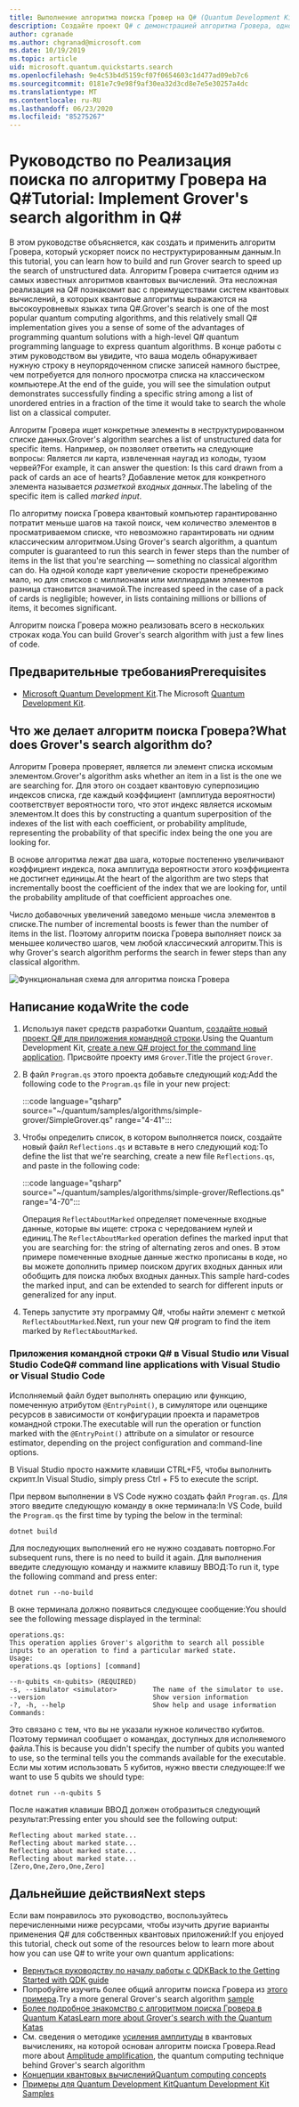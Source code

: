 ```yaml
---
title: Выполнение алгоритма поиска Гровер на Q# (Quantum Development Kit)
description: Создайте проект Q# с демонстрацией алгоритма Гровера, одного из самых известных квантовых алгоритмов.
author: cgranade
ms.author: chgranad@microsoft.com
ms.date: 10/19/2019
ms.topic: article
uid: microsoft.quantum.quickstarts.search
ms.openlocfilehash: 9e4c53b4d5159cf07f0654603c1d477ad09eb7c6
ms.sourcegitcommit: 0181e7c9e98f9af30ea32d3cd8e7e5e30257a4dc
ms.translationtype: MT
ms.contentlocale: ru-RU
ms.lasthandoff: 06/23/2020
ms.locfileid: "85275267"
---
```

# <a name="tutorial-implement-grovers-search-algorithm-in-q"></a><span data-ttu-id="9fe6e-103">Руководство по Реализация поиска по алгоритму Гровера на Q\#</span><span class="sxs-lookup"><span data-stu-id="9fe6e-103">Tutorial: Implement Grover's search algorithm in Q\#</span></span>

<span data-ttu-id="9fe6e-104">В этом руководстве объясняется, как создать и применить алгоритм Гровера, который ускоряет поиск по неструктурированным данным.</span><span class="sxs-lookup"><span data-stu-id="9fe6e-104">In this tutorial, you can learn how to build and run Grover search to speed up the search of unstructured data.</span></span>  <span data-ttu-id="9fe6e-105">Алгоритм Гровера считается одним из самых известных алгоритмов квантовых вычислений. Эта несложная реализация на Q# познакомит вас с преимуществами систем квантовых вычислений, в которых квантовые алгоритмы выражаются на высокоуровневых языках типа Q#.</span><span class="sxs-lookup"><span data-stu-id="9fe6e-105">Grover's search is one of the most popular quantum computing algorithms, and this relatively small Q# implementation gives you a sense of some of the advantages of programming quantum solutions with a high-level Q# quantum programming language to express quantum algorithms.</span></span>  <span data-ttu-id="9fe6e-106">В конце работы с этим руководством вы увидите, что ваша модель обнаруживает нужную строку в неупорядоченном списке записей намного быстрее, чем потребуется для полного просмотра списка на классическом компьютере.</span><span class="sxs-lookup"><span data-stu-id="9fe6e-106">At the end of the guide, you will see the simulation output demonstrates successfully finding a specific string among a list of unordered entries in a fraction of the time it would take to search the whole list on a classical computer.</span></span>

<span data-ttu-id="9fe6e-107">Алгоритм Гровера ищет конкретные элементы в неструктурированном списке данных.</span><span class="sxs-lookup"><span data-stu-id="9fe6e-107">Grover's algorithm searches a list of unstructured data for specific items.</span></span> <span data-ttu-id="9fe6e-108">Например, он позволяет ответить на следующие вопросы: Является ли карта, извлеченная наугад из колоды, тузом червей?</span><span class="sxs-lookup"><span data-stu-id="9fe6e-108">For example, it can answer the question: Is this card drawn from a pack of cards an ace of hearts?</span></span> <span data-ttu-id="9fe6e-109">Добавление меток для конкретного элемента называется _разметкой входных данных_.</span><span class="sxs-lookup"><span data-stu-id="9fe6e-109">The labeling of the specific item is called _marked input_.</span></span>

<span data-ttu-id="9fe6e-110">По алгоритму поиска Гровера квантовый компьютер гарантированно потратит меньше шагов на такой поиск, чем количество элементов в просматриваемом списке, что невозможно гарантировать ни одним классическим алгоритмом.</span><span class="sxs-lookup"><span data-stu-id="9fe6e-110">Using Grover's search algorithm, a quantum computer is guaranteed to run this search in fewer steps than the number of items in the list that you're searching — something no classical algorithm can do.</span></span> <span data-ttu-id="9fe6e-111">На одной колоде карт увеличение скорости пренебрежимо мало, но для списков с миллионами или миллиардами элементов разница становится значимой.</span><span class="sxs-lookup"><span data-stu-id="9fe6e-111">The increased speed in the case of a pack of cards is negligible; however, in lists containing millions or billions of items, it becomes significant.</span></span>

<span data-ttu-id="9fe6e-112">Алгоритм поиска Гровера можно реализовать всего в нескольких строках кода.</span><span class="sxs-lookup"><span data-stu-id="9fe6e-112">You can build Grover's search algorithm with just a few lines of code.</span></span>

## <a name="prerequisites"></a><span data-ttu-id="9fe6e-113">Предварительные требования</span><span class="sxs-lookup"><span data-stu-id="9fe6e-113">Prerequisites</span></span>

- <span data-ttu-id="9fe6e-114">[Microsoft Quantum Development Kit][install].</span><span class="sxs-lookup"><span data-stu-id="9fe6e-114">The Microsoft [Quantum Development Kit][install].</span></span>

## <a name="what-does-grovers-search-algorithm-do"></a><span data-ttu-id="9fe6e-115">Что же делает алгоритм поиска Гровера?</span><span class="sxs-lookup"><span data-stu-id="9fe6e-115">What does Grover's search algorithm do?</span></span>

<span data-ttu-id="9fe6e-116">Алгоритм Гровера проверяет, является ли элемент списка искомым элементом.</span><span class="sxs-lookup"><span data-stu-id="9fe6e-116">Grover's algorithm asks whether an item in a list is the one we are searching for.</span></span> <span data-ttu-id="9fe6e-117">Для этого он создает квантовую суперпозицию индексов списка, где каждый коэффициент (амплитуда вероятности) соответствует вероятности того, что этот индекс является искомым элементом.</span><span class="sxs-lookup"><span data-stu-id="9fe6e-117">It does this by constructing a quantum superposition of the indexes of the list with each coefficient, or probability amplitude, representing the probability of that specific index being the one you are looking for.</span></span>

<span data-ttu-id="9fe6e-118">В основе алгоритма лежат два шага, которые постепенно увеличивают коэффициент индекса, пока амплитуда вероятности этого коэффициента не достигнет единицы.</span><span class="sxs-lookup"><span data-stu-id="9fe6e-118">At the heart of the algorithm are two steps that incrementally boost the coefficient of the index that we are looking for, until the probability amplitude of that coefficient approaches one.</span></span>

<span data-ttu-id="9fe6e-119">Число добавочных увеличений заведомо меньше числа элементов в списке.</span><span class="sxs-lookup"><span data-stu-id="9fe6e-119">The number of incremental boosts is fewer than the number of items in the list.</span></span> <span data-ttu-id="9fe6e-120">Поэтому алгоритм поиска Гровера выполняет поиск за меньшее количество шагов, чем любой классический алгоритм.</span><span class="sxs-lookup"><span data-stu-id="9fe6e-120">This is why Grover's search algorithm performs the search in fewer steps than any classical algorithm.</span></span>

![Функциональная схема для алгоритма поиска Гровера](~/media/grover.png)

## <a name="write-the-code"></a><span data-ttu-id="9fe6e-122">Написание кода</span><span class="sxs-lookup"><span data-stu-id="9fe6e-122">Write the code</span></span>

1. <span data-ttu-id="9fe6e-123">Используя пакет средств разработки Quantum, [создайте новый проект Q# для приложения командной строки](xref:microsoft.quantum.install.standalone).</span><span class="sxs-lookup"><span data-stu-id="9fe6e-123">Using the Quantum Development Kit, [create a new Q# project for the command line application](xref:microsoft.quantum.install.standalone).</span></span> <span data-ttu-id="9fe6e-124">Присвойте проекту имя `Grover`.</span><span class="sxs-lookup"><span data-stu-id="9fe6e-124">Title the project `Grover`.</span></span>

1. <span data-ttu-id="9fe6e-125">В файл `Program.qs` этого проекта добавьте следующий код:</span><span class="sxs-lookup"><span data-stu-id="9fe6e-125">Add the following code to the `Program.qs` file in your new project:</span></span>

    :::code language="qsharp" source="~/quantum/samples/algorithms/simple-grover/SimpleGrover.qs" range="4-41":::

1. <span data-ttu-id="9fe6e-126">Чтобы определить список, в котором выполняется поиск, создайте новый файл `Reflections.qs` и вставьте в него следующий код:</span><span class="sxs-lookup"><span data-stu-id="9fe6e-126">To define the list that we're searching, create a new file `Reflections.qs`, and paste in the following code:</span></span>

    :::code language="qsharp" source="~/quantum/samples/algorithms/simple-grover/Reflections.qs" range="4-70":::

    <span data-ttu-id="9fe6e-127">Операция `ReflectAboutMarked` определяет помеченные входные данные, которые вы ищете: строка с чередованием нулей и единиц.</span><span class="sxs-lookup"><span data-stu-id="9fe6e-127">The `ReflectAboutMarked` operation defines the marked input that you are searching for: the string of alternating zeros and ones.</span></span> <span data-ttu-id="9fe6e-128">В этом примере помеченные входные данные жестко прописаны в коде, но вы можете дополнить пример поиском других входных данных или обобщить для поиска любых входных данных.</span><span class="sxs-lookup"><span data-stu-id="9fe6e-128">This sample hard-codes the marked input, and can be extended to search for different inputs or generalized for any input.</span></span>

1. <span data-ttu-id="9fe6e-129">Теперь запустите эту программу Q#, чтобы найти элемент с меткой `ReflectAboutMarked`.</span><span class="sxs-lookup"><span data-stu-id="9fe6e-129">Next, run your new Q# program to find the item marked by `ReflectAboutMarked`.</span></span>

### <a name="q-command-line-applications-with-visual-studio-or-visual-studio-code"></a><span data-ttu-id="9fe6e-130">Приложения командной строки Q# в Visual Studio или Visual Studio Code</span><span class="sxs-lookup"><span data-stu-id="9fe6e-130">Q# command line applications with Visual Studio or Visual Studio Code</span></span>

<span data-ttu-id="9fe6e-131">Исполняемый файл будет выполнять операцию или функцию, помеченную атрибутом `@EntryPoint()`, в симуляторе или оценщике ресурсов в зависимости от конфигурации проекта и параметров командной строки.</span><span class="sxs-lookup"><span data-stu-id="9fe6e-131">The executable will run the operation or function marked with the `@EntryPoint()` attribute on a simulator or resource estimator, depending on the project configuration and command-line options.</span></span>

<span data-ttu-id="9fe6e-132">В Visual Studio просто нажмите клавиши CTRL+F5, чтобы выполнить скрипт.</span><span class="sxs-lookup"><span data-stu-id="9fe6e-132">In Visual Studio, simply press Ctrl + F5 to execute the script.</span></span>

<span data-ttu-id="9fe6e-133">При первом выполнении в VS Code нужно создать файл `Program.qs`. Для этого введите следующую команду в окне терминала:</span><span class="sxs-lookup"><span data-stu-id="9fe6e-133">In VS Code, build the `Program.qs` the first time by typing the below in the terminal:</span></span>

```Command line
dotnet build
```

<span data-ttu-id="9fe6e-134">Для последующих выполнений его не нужно создавать повторно.</span><span class="sxs-lookup"><span data-stu-id="9fe6e-134">For subsequent runs, there is no need to build it again.</span></span> <span data-ttu-id="9fe6e-135">Для выполнения введите следующую команду и нажмите клавишу ВВОД:</span><span class="sxs-lookup"><span data-stu-id="9fe6e-135">To run it, type the following command and press enter:</span></span>

```Command line
dotnet run --no-build
```

<span data-ttu-id="9fe6e-136">В окне терминала должно появиться следующее сообщение:</span><span class="sxs-lookup"><span data-stu-id="9fe6e-136">You should see the following message displayed in the terminal:</span></span>

```
operations.qs:
This operation applies Grover's algorithm to search all possible inputs to an operation to find a particular marked state.
Usage:
operations.qs [options] [command]

--n-qubits <n-qubits> (REQUIRED)
-s, --simulator <simulator>         The name of the simulator to use.
--version                           Show version information
-?, -h, --help                      Show help and usage information
Commands:
```

<span data-ttu-id="9fe6e-137">Это связано с тем, что вы не указали нужное количество кубитов. Поэтому терминал сообщает о командах, доступных для исполняемого файла.</span><span class="sxs-lookup"><span data-stu-id="9fe6e-137">This is because you didn't specify the number of qubits you wanted to use, so the terminal tells you the commands available for the executable.</span></span> <span data-ttu-id="9fe6e-138">Если мы хотим использовать 5 кубитов, нужно ввести следующее:</span><span class="sxs-lookup"><span data-stu-id="9fe6e-138">If we want to use 5 qubits we should type:</span></span>

```Command line
dotnet run --n-qubits 5
```

<span data-ttu-id="9fe6e-139">После нажатия клавиши ВВОД должен отобразиться следующий результат:</span><span class="sxs-lookup"><span data-stu-id="9fe6e-139">Pressing enter you should see the following output:</span></span>

```
Reflecting about marked state...
Reflecting about marked state...
Reflecting about marked state...
Reflecting about marked state...
[Zero,One,Zero,One,Zero]
```

## <a name="next-steps"></a><span data-ttu-id="9fe6e-140">Дальнейшие действия</span><span class="sxs-lookup"><span data-stu-id="9fe6e-140">Next steps</span></span>

<span data-ttu-id="9fe6e-141">Если вам понравилось это руководство, воспользуйтесь перечисленными ниже ресурсами, чтобы изучить другие варианты применения Q# для собственных квантовых приложений:</span><span class="sxs-lookup"><span data-stu-id="9fe6e-141">If you enjoyed this tutorial, check out some of the resources below to learn more about how you can use Q# to write your own quantum applications:</span></span>

- [<span data-ttu-id="9fe6e-142">Вернуться руководству по началу работы с QDK</span><span class="sxs-lookup"><span data-stu-id="9fe6e-142">Back to the Getting Started with QDK guide</span></span>](xref:microsoft.quantum.welcome)
- <span data-ttu-id="9fe6e-143">Попробуйте изучить более общий алгоритм поиска Гровера из [этого примера](https://github.com/microsoft/Quantum/tree/master/samples/algorithms/database-search).</span><span class="sxs-lookup"><span data-stu-id="9fe6e-143">Try a more general Grover's search algorithm [sample](https://github.com/microsoft/Quantum/tree/master/samples/algorithms/database-search)</span></span>
- [<span data-ttu-id="9fe6e-144">Более подробное знакомство с алгоритмом поиска Гровера в Quantum Katas</span><span class="sxs-lookup"><span data-stu-id="9fe6e-144">Learn more about Grover's search with the Quantum Katas</span></span>](xref:microsoft.quantum.overview.katas)
- <span data-ttu-id="9fe6e-145">См. сведения о методике [усиления амплитуды][amplitude-amplification] в квантовых вычислениях, на которой основан алгоритм поиска Гровера.</span><span class="sxs-lookup"><span data-stu-id="9fe6e-145">Read more about [Amplitude amplification][amplitude-amplification], the quantum computing technique behind Grover's search algorithm</span></span>
- [<span data-ttu-id="9fe6e-146">Концепции квантовых вычислений</span><span class="sxs-lookup"><span data-stu-id="9fe6e-146">Quantum computing concepts</span></span>](xref:microsoft.quantum.concepts.intro)
- [<span data-ttu-id="9fe6e-147">Примеры для Quantum Development Kit</span><span class="sxs-lookup"><span data-stu-id="9fe6e-147">Quantum Development Kit Samples</span></span>](https://docs.microsoft.com/samples/browse/?products=qdk)

<!-- LINKS -->

[install]: xref:microsoft.quantum.install
[amplitude-amplification]: xref:microsoft.quantum.libraries.standard.algorithms#amplitude-amplification
